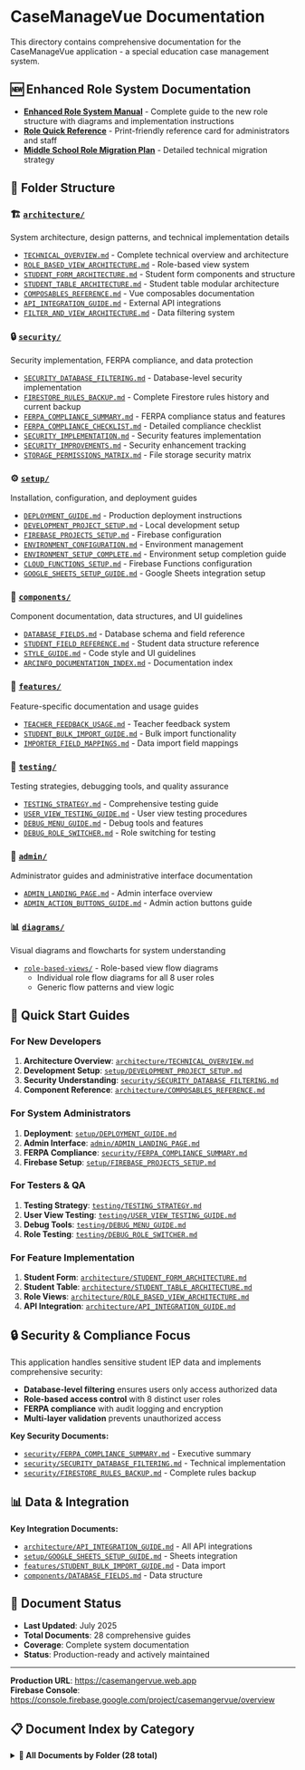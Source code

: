 # CaseManageVue Documentation

This directory contains comprehensive documentation for the CaseManageVue application - a special education case management system.

## 🆕 **Enhanced Role System Documentation**
- **[Enhanced Role System Manual](ENHANCED_ROLE_SYSTEM_MANUAL.md)** - Complete guide to the new role structure with diagrams and implementation instructions
- **[Role Quick Reference](ROLE_QUICK_REFERENCE.md)** - Print-friendly reference card for administrators and staff  
- **[Middle School Role Migration Plan](MIDDLE_SCHOOL_ROLE_MIGRATION_PLAN.md)** - Detailed technical migration strategy

## 📁 **Folder Structure**

### 🏗️ **[`architecture/`](./architecture/)**
System architecture, design patterns, and technical implementation details
- [`TECHNICAL_OVERVIEW.md`](./architecture/TECHNICAL_OVERVIEW.md) - Complete technical overview and architecture
- [`ROLE_BASED_VIEW_ARCHITECTURE.md`](./architecture/ROLE_BASED_VIEW_ARCHITECTURE.md) - Role-based view system
- [`STUDENT_FORM_ARCHITECTURE.md`](./architecture/STUDENT_FORM_ARCHITECTURE.md) - Student form components and structure
- [`STUDENT_TABLE_ARCHITECTURE.md`](./architecture/STUDENT_TABLE_ARCHITECTURE.md) - Student table modular architecture
- [`COMPOSABLES_REFERENCE.md`](./architecture/COMPOSABLES_REFERENCE.md) - Vue composables documentation
- [`API_INTEGRATION_GUIDE.md`](./architecture/API_INTEGRATION_GUIDE.md) - External API integrations
- [`FILTER_AND_VIEW_ARCHITECTURE.md`](./architecture/FILTER_AND_VIEW_ARCHITECTURE.md) - Data filtering system

### 🔒 **[`security/`](./security/)**
Security implementation, FERPA compliance, and data protection
- [`SECURITY_DATABASE_FILTERING.md`](./security/SECURITY_DATABASE_FILTERING.md) - Database-level security implementation
- [`FIRESTORE_RULES_BACKUP.md`](./security/FIRESTORE_RULES_BACKUP.md) - Complete Firestore rules history and current backup
- [`FERPA_COMPLIANCE_SUMMARY.md`](./security/FERPA_COMPLIANCE_SUMMARY.md) - FERPA compliance status and features
- [`FERPA_COMPLIANCE_CHECKLIST.md`](./security/FERPA_COMPLIANCE_CHECKLIST.md) - Detailed compliance checklist
- [`SECURITY_IMPLEMENTATION.md`](./security/SECURITY_IMPLEMENTATION.md) - Security features implementation
- [`SECURITY_IMPROVEMENTS.md`](./security/SECURITY_IMPROVEMENTS.md) - Security enhancement tracking
- [`STORAGE_PERMISSIONS_MATRIX.md`](./security/STORAGE_PERMISSIONS_MATRIX.md) - File storage security matrix

### ⚙️ **[`setup/`](./setup/)**
Installation, configuration, and deployment guides
- [`DEPLOYMENT_GUIDE.md`](./setup/DEPLOYMENT_GUIDE.md) - Production deployment instructions
- [`DEVELOPMENT_PROJECT_SETUP.md`](./setup/DEVELOPMENT_PROJECT_SETUP.md) - Local development setup
- [`FIREBASE_PROJECTS_SETUP.md`](./setup/FIREBASE_PROJECTS_SETUP.md) - Firebase configuration
- [`ENVIRONMENT_CONFIGURATION.md`](./setup/ENVIRONMENT_CONFIGURATION.md) - Environment management
- [`ENVIRONMENT_SETUP_COMPLETE.md`](./setup/ENVIRONMENT_SETUP_COMPLETE.md) - Environment setup completion guide
- [`CLOUD_FUNCTIONS_SETUP.md`](./setup/CLOUD_FUNCTIONS_SETUP.md) - Firebase Functions configuration
- [`GOOGLE_SHEETS_SETUP_GUIDE.md`](./setup/GOOGLE_SHEETS_SETUP_GUIDE.md) - Google Sheets integration setup

### 🧩 **[`components/`](./components/)**
Component documentation, data structures, and UI guidelines
- [`DATABASE_FIELDS.md`](./components/DATABASE_FIELDS.md) - Database schema and field reference
- [`STUDENT_FIELD_REFERENCE.md`](./components/STUDENT_FIELD_REFERENCE.md) - Student data structure reference
- [`STYLE_GUIDE.md`](./components/STYLE_GUIDE.md) - Code style and UI guidelines
- [`ARCINFO_DOCUMENTATION_INDEX.md`](./components/ARCINFO_DOCUMENTATION_INDEX.md) - Documentation index

### 🎯 **[`features/`](./features/)**
Feature-specific documentation and usage guides
- [`TEACHER_FEEDBACK_USAGE.md`](./features/TEACHER_FEEDBACK_USAGE.md) - Teacher feedback system
- [`STUDENT_BULK_IMPORT_GUIDE.md`](./features/STUDENT_BULK_IMPORT_GUIDE.md) - Bulk import functionality
- [`IMPORTER_FIELD_MAPPINGS.md`](./features/IMPORTER_FIELD_MAPPINGS.md) - Data import field mappings

### 🧪 **[`testing/`](./testing/)**
Testing strategies, debugging tools, and quality assurance
- [`TESTING_STRATEGY.md`](./testing/TESTING_STRATEGY.md) - Comprehensive testing guide
- [`USER_VIEW_TESTING_GUIDE.md`](./testing/USER_VIEW_TESTING_GUIDE.md) - User view testing procedures
- [`DEBUG_MENU_GUIDE.md`](./testing/DEBUG_MENU_GUIDE.md) - Debug tools and features
- [`DEBUG_ROLE_SWITCHER.md`](./testing/DEBUG_ROLE_SWITCHER.md) - Role switching for testing

### 👑 **[`admin/`](./admin/)**
Administrator guides and administrative interface documentation
- [`ADMIN_LANDING_PAGE.md`](./admin/ADMIN_LANDING_PAGE.md) - Admin interface overview
- [`ADMIN_ACTION_BUTTONS_GUIDE.md`](./admin/ADMIN_ACTION_BUTTONS_GUIDE.md) - Admin action buttons guide

### 📊 **[`diagrams/`](./diagrams/)**
Visual diagrams and flowcharts for system understanding
- [`role-based-views/`](./diagrams/role-based-views/) - Role-based view flow diagrams
  - Individual role flow diagrams for all 8 user roles
  - Generic flow patterns and view logic

## 🎯 **Quick Start Guides**

### **For New Developers**
1. **Architecture Overview**: [`architecture/TECHNICAL_OVERVIEW.md`](./architecture/TECHNICAL_OVERVIEW.md)
2. **Development Setup**: [`setup/DEVELOPMENT_PROJECT_SETUP.md`](./setup/DEVELOPMENT_PROJECT_SETUP.md)
3. **Security Understanding**: [`security/SECURITY_DATABASE_FILTERING.md`](./security/SECURITY_DATABASE_FILTERING.md)
4. **Component Reference**: [`architecture/COMPOSABLES_REFERENCE.md`](./architecture/COMPOSABLES_REFERENCE.md)

### **For System Administrators**
1. **Deployment**: [`setup/DEPLOYMENT_GUIDE.md`](./setup/DEPLOYMENT_GUIDE.md)
2. **Admin Interface**: [`admin/ADMIN_LANDING_PAGE.md`](./admin/ADMIN_LANDING_PAGE.md)
3. **FERPA Compliance**: [`security/FERPA_COMPLIANCE_SUMMARY.md`](./security/FERPA_COMPLIANCE_SUMMARY.md)
4. **Firebase Setup**: [`setup/FIREBASE_PROJECTS_SETUP.md`](./setup/FIREBASE_PROJECTS_SETUP.md)

### **For Testers & QA**
1. **Testing Strategy**: [`testing/TESTING_STRATEGY.md`](./testing/TESTING_STRATEGY.md)
2. **User View Testing**: [`testing/USER_VIEW_TESTING_GUIDE.md`](./testing/USER_VIEW_TESTING_GUIDE.md)
3. **Debug Tools**: [`testing/DEBUG_MENU_GUIDE.md`](./testing/DEBUG_MENU_GUIDE.md)
4. **Role Testing**: [`testing/DEBUG_ROLE_SWITCHER.md`](./testing/DEBUG_ROLE_SWITCHER.md)

### **For Feature Implementation**
1. **Student Form**: [`architecture/STUDENT_FORM_ARCHITECTURE.md`](./architecture/STUDENT_FORM_ARCHITECTURE.md)
2. **Student Table**: [`architecture/STUDENT_TABLE_ARCHITECTURE.md`](./architecture/STUDENT_TABLE_ARCHITECTURE.md)
3. **Role Views**: [`architecture/ROLE_BASED_VIEW_ARCHITECTURE.md`](./architecture/ROLE_BASED_VIEW_ARCHITECTURE.md)
4. **API Integration**: [`architecture/API_INTEGRATION_GUIDE.md`](./architecture/API_INTEGRATION_GUIDE.md)

## 🔒 **Security & Compliance Focus**

This application handles sensitive student IEP data and implements comprehensive security:
- **Database-level filtering** ensures users only access authorized data
- **Role-based access control** with 8 distinct user roles
- **FERPA compliance** with audit logging and encryption
- **Multi-layer validation** prevents unauthorized access

**Key Security Documents:**
- [`security/FERPA_COMPLIANCE_SUMMARY.md`](./security/FERPA_COMPLIANCE_SUMMARY.md) - Executive summary
- [`security/SECURITY_DATABASE_FILTERING.md`](./security/SECURITY_DATABASE_FILTERING.md) - Technical implementation
- [`security/FIRESTORE_RULES_BACKUP.md`](./security/FIRESTORE_RULES_BACKUP.md) - Complete rules backup

## 📊 **Data & Integration**

**Key Integration Documents:**
- [`architecture/API_INTEGRATION_GUIDE.md`](./architecture/API_INTEGRATION_GUIDE.md) - All API integrations
- [`setup/GOOGLE_SHEETS_SETUP_GUIDE.md`](./setup/GOOGLE_SHEETS_SETUP_GUIDE.md) - Sheets integration
- [`features/STUDENT_BULK_IMPORT_GUIDE.md`](./features/STUDENT_BULK_IMPORT_GUIDE.md) - Data import
- [`components/DATABASE_FIELDS.md`](./components/DATABASE_FIELDS.md) - Data structure

## 📅 **Document Status**

- **Last Updated**: July 2025
- **Total Documents**: 28 comprehensive guides
- **Coverage**: Complete system documentation
- **Status**: Production-ready and actively maintained

---

**Production URL**: https://casemangervue.web.app  
**Firebase Console**: https://console.firebase.google.com/project/casemangervue/overview

## 📋 **Document Index by Category**

<details>
<summary><strong>📁 All Documents by Folder (28 total)</strong></summary>

### Architecture (7 documents)
- API_INTEGRATION_GUIDE.md
- COMPOSABLES_REFERENCE.md
- FILTER_AND_VIEW_ARCHITECTURE.md
- ROLE_BASED_VIEW_ARCHITECTURE.md
- STUDENT_FORM_ARCHITECTURE.md
- STUDENT_TABLE_ARCHITECTURE.md
- TECHNICAL_OVERVIEW.md

### Security (7 documents)
- FERPA_COMPLIANCE_CHECKLIST.md
- FERPA_COMPLIANCE_SUMMARY.md
- FIRESTORE_RULES_BACKUP.md
- SECURITY_DATABASE_FILTERING.md
- SECURITY_IMPLEMENTATION.md
- SECURITY_IMPROVEMENTS.md
- STORAGE_PERMISSIONS_MATRIX.md

### Setup (7 documents)
- CLOUD_FUNCTIONS_SETUP.md
- DEPLOYMENT_GUIDE.md
- DEVELOPMENT_PROJECT_SETUP.md
- ENVIRONMENT_CONFIGURATION.md
- ENVIRONMENT_SETUP_COMPLETE.md
- FIREBASE_PROJECTS_SETUP.md
- GOOGLE_SHEETS_SETUP_GUIDE.md

### Components (4 documents)
- ARCINFO_DOCUMENTATION_INDEX.md
- DATABASE_FIELDS.md
- STUDENT_FIELD_REFERENCE.md
- STYLE_GUIDE.md

### Testing (4 documents)
- DEBUG_MENU_GUIDE.md
- DEBUG_ROLE_SWITCHER.md
- TESTING_STRATEGY.md
- USER_VIEW_TESTING_GUIDE.md

### Features (3 documents)
- IMPORTER_FIELD_MAPPINGS.md
- STUDENT_BULK_IMPORT_GUIDE.md
- TEACHER_FEEDBACK_USAGE.md

### Admin (2 documents)
- ADMIN_ACTION_BUTTONS_GUIDE.md
- ADMIN_LANDING_PAGE.md

</details> 